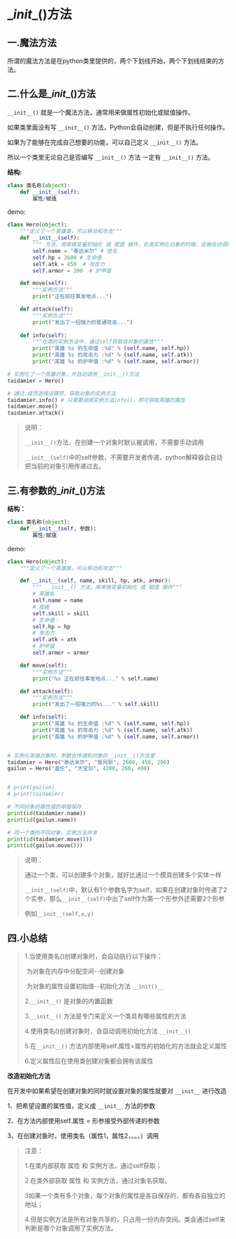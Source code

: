 #  \__init__()方法

## 一.魔法方法

所谓的魔法方法是在python类里提供的，两个下划线开始，两个下划线结束的方法。

## 二.什么是\__init__()方法

`__init__()` 就是一个魔法方法，通常用来做属性初始化或赋值操作。

如果类里面没有写 `__init__()` 方法，Python会自动创建，但是不执行任何操作。

如果为了能够在完成自己想要的功能，可以自己定义 `__init__()` 方法。

所以一个类里无论自己是否编写 `__init__()` 方法 一定有 `__init__()` 方法。

**结构:**

```python
class 类名称(object):
    def __init__(self):
        属性/赋值
```

demo:

```python
class Hero(object):
    """定义了一个英雄类，可以移动和攻击"""
    def __init__(self):
        """ 方法，用来做变量初始化 或 赋值 操作，在类实例化对象的时候，会被自动调用"""
        self.name = "泰达米尔" # 姓名
        self.hp = 2600 # 生命值
        self.atk = 450  # 攻击力
        self.armor = 200  # 护甲值

    def move(self):
        """实例方法"""
        print("正在前往事发地点...")

    def attack(self):
        """实例方法"""
        print("发出了一招强力的普通攻击...")
        
    def info(self):
        """在类的实例方法中，通过self获取该对象的属性"""
        print("英雄 %s 的生命值 :%d" % (self.name, self.hp))
        print("英雄 %s 的攻击力 :%d" % (self.name, self.atk))
        print("英雄 %s 的护甲值 :%d" % (self.name, self.armor))	

# 实例化了一个英雄对象，并自动调用__init__()方法
taidamier = Hero()

# 通过.成员选择运算符，获取对象的实例方法
taidamier.info() # 只需要调用实例方法info()，即可获取英雄的属性
taidamier.move()
taidamier.attack()
```

> 说明：
>
> `__init__()`方法，在创建一个对象时默认被调用，不需要手动调用
>
> `__init__(self)`中的self参数，不需要开发者传递，python解释器会自动把当前的对象引用传递过去。

## 三.有参数的\__init__()方法

**结构：**

```python
class 类名称(object):
    def __init__(self, 参数):
        属性/赋值
```

demo:

```python
class Hero(object):
    """定义了一个英雄类，可以移动和攻击"""

    def __init__(self, name, skill, hp, atk, armor):
        """ __init__() 方法，用来做变量初始化 或 赋值 操作"""
        # 英雄名
        self.name = name
        # 技能
        self.skill = skill
        # 生命值：
        self.hp = hp
        # 攻击力
        self.atk = atk
        # 护甲值
        self.armor = armor

    def move(self):
        """实例方法"""
        print("%s 正在前往事发地点..." % self.name)

    def attack(self):
        """实例方法"""
        print("发出了一招强力的%s..." % self.skill)

    def info(self):
        print("英雄 %s 的生命值 :%d" % (self.name, self.hp))
        print("英雄 %s 的攻击力 :%d" % (self.name, self.atk))
        print("英雄 %s 的护甲值 :%d" % (self.name, self.armor))


# 实例化英雄对象时，参数会传递到对象的__init__()方法里
taidamier = Hero("泰达米尔", "旋风斩", 2600, 450, 200)
gailun = Hero("盖伦", "大宝剑", 4200, 260, 400)


# print(gailun)
# print(taidamier)

# 不同对象的属性值的单独保存
print(id(taidamier.name)) 
print(id(gailun.name))

# 同一个类的不同对象，实例方法共享
print(id(taidamier.move())) 
print(id(gailun.move()))
```

> 说明：
>
> 通过一个类，可以创建多个对象，就好比通过一个模具创建多个实体一样
>
> `__init__(self)`中，默认有1个参数名字为self，如果在创建对象时传递了2个实参，那么`__init__(self)`中出了self作为第一个形参外还需要2个形参
>
> 例如`__init__(self,x,y)`

## 四.小总结

> 1.当使用类名()创建对象时，会自动执行以下操作：
>
> ​	为对象在内存中分配空间--创建对象
>
> ​	为对象的属性设置初始值--初始化方法 `__init()__`
>
> 2.`__init__()` 是对象的内置函数
>
> 3.`__init__()` 方法是专门来定义一个类具有哪些属性的方法
>
> 4.使用类名()创建对象时，会自动调用初始化方法 `__init__()`
>
> 5.在`__init__()` 方法内部使用self.属性=属性的初始化的方法就会定义属性
>
> 6.定义属性后在使用类创建对象都会拥有该属性

**改造初始化方法**

在开发中如果希望在创建对象的同时就设置对象的属性就要对 `__init__` 进行改造

1、把希望设置的属性值，定义成 `__init__` 方法的参数

2、在方法内部使用self.属性 = 形参接受外部传递的参数

3、在创建对象时，使用类名（属性1，属性2，。。。）调用

> 注意：
>
> 1.在类内部获取 属性 和 实例方法，通过self获取；
>
> 2.在类外部获取 属性 和 实例方法，通过对象名获取。
>
> 3如果一个类有多个对象，每个对象的属性是各自保存的，都有各自独立的地址；
>
> 4.但是实例方法是所有对象共享的，只占用一份内存空间。类会通过self来判断是哪个对象调用了实例方法。